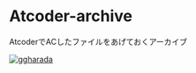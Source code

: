 # Atcoder-archive
AtcoderでACしたファイルをあげておくアーカイブ  

[![ggharada](https://img.shields.io/endpoint?url=https%3A%2F%2Fatcoder-badges.now.sh%2Fapi%2Fatcoder%2Fjson%2Fggharada)](https://atcoder.jp/users/ggharada)
